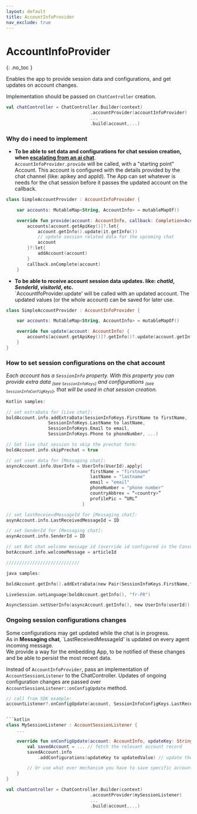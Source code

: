 ```yaml
---
layout: default
title: AccountInfoProvider
nav_exclude: true
---
```


# AccountInfoProvider
{: .no_toc }

Enables the app to provide session data and configurations, and get updates on account changes.

Implementation should be passed on `ChatController` creation.
```kotlin
val chatController = ChatController.Builder(context)
                                .accountProvider(accountInfoProvider)
                                ...
                                .build(account,...)
```

### Why do i need to implement
- **To be able to set data and configurations for chat session creation, when <u>escalating from an ai chat</u>**.   
`AccountInfoProvider.provide` will be called, with a "starting point" Account. This account is configured with the details provided by the chat channel (like: apikey and appId). The App can set whatever is needs for the chat session before it passes the updated account on the callback. 
```kotlin
class SimpleAccountProvider : AccountInfoProvider {

    var accounts: MutableMap<String, AccountInfo> = mutableMapOf()

    override fun provide(account: AccountInfo, callback: Completion<AccountInfo>) {
        accounts[account.getApiKey()]?.let{
            account.getInfo().update(it.getInfo())
            // update session related data for the upcoming chat
            account
        }?:let{
            addAccount(account)
        }
        callback.onComplete(account)
    }
```
- **To be able to receive account session data updates. like: _chatId_, _SenderId_, _visitorId_, etc.**   
`AccountIfoProvider.update' will be called with an updated account. The updated values (or the whole account) can be saved for later use.
```kotlin
class SimpleAccountProvider : AccountInfoProvider {

    var accounts: MutableMap<String, AccountInfo> = mutableMapOf()

    override fun update(account: AccountInfo) {
        accounts[account.getApiKey()]?.getInfo()?.update(account.getInfo())
    }
}
```

### How to set session configurations on the chat account
_Each account has a `SessionInfo` property. With this property you can provide extra data <sub>(see `SessionInfoKeys`)</sub> and configurations <sub>(see `SessionInfoConfigKeys`)</sub>, that will be used in chat session creation._

```kotlin
Kotlin samples:

// set extraData for [Live chat]:
boldAccount.info.addExtraData(SessionInfoKeys.FirstName to firstName,
                SessionInfoKeys.LastName to lastName,
                SessionInfoKeys.Email to email,
                SessionInfoKeys.Phone to phoneNumber, ...)

// Set live chat session to skip the prechat form: 
boldAccount.info.skipPrechat = true

// set user data for [Messaging chat]:
asyncAccount.info.UserInfo = UserInfo(UserId).apply{
                                firstName = "firstname"
                                lastName = "lastname"
                                email = "email"
                                phoneNumber = "phone number" 
                                countryAbbrev = “<country>”
                                profilePic = “URL”
                             }

// set lastReceievdMessageId for [Messaging chat]:
asynAccount.info.LastReceivedMessageId = ID               

// set SenderId for [Messaging chat]:
asynAccount.info.SenderId = ID 

// set Bot chat welcome message id (override id configured in the Console):
botAccount.info.welcomeMessage = articleId

////////////////////////////

java samples:

boldAccount.getInfo().addExtraData(new Pair(SessionInfoKeys.FirstName,firstName),...)

LiveSession.setLanguage(boldAccount.getInfo(), "fr-FR")

AsyncSession.setUserInfo(asyncAccount.getInfo(), new UserInfo(userId))
```

### Ongoing session configurations changes
Some configurations may get updated while the chat is in progress.   
As in **Messaging chat**, `LastReceivedMessageId' is updated on every agent incoming message.   
We provide a way for the embedding App, to be notified of these changes and be able to persist the most recent data.   

Instead of `AccountInfoProvider`, pass an implementation of `AccountSessionListener` to the ChatController.
Updates of ongoing configuration changes are passed over `AccountSessionListener::onConfigUpdate` method.

```kotlin
// call from SDK example:
accountListener?.onConfigUpdate(account, SessionInfoConfigKeys.LastReceivedMessageId, id)


```kotlin
class MySessionListener : AccountSessionListener {
    ...

    override fun onConfigUpdate(account: AccountInfo, updateKey: String, updatedValue: Any?) {
        val savedAccount = ... // fetch the relevant account record
        savedAccount.info
            .addConfigurations(updateKey to updatedValue) // update the account record

        // Or use what ever mechanism you have to save specific account session data ...
    }
}

val chatController = ChatController.Builder(context)
                                .accountProvider(mySessionListener)
                                ...
                                .build(account,...)
```